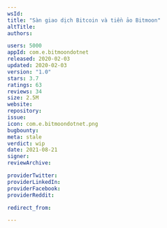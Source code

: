 ```yaml
---
wsId: 
title: "Sàn giao dịch Bitcoin và tiền ảo Bitmoon"
altTitle: 
authors:

users: 5000
appId: com.e.bitmoondotnet
released: 2020-02-03
updated: 2020-02-03
version: "1.0"
stars: 3.7
ratings: 63
reviews: 34
size: 2.5M
website: 
repository: 
issue: 
icon: com.e.bitmoondotnet.png
bugbounty: 
meta: stale
verdict: wip
date: 2021-08-21
signer: 
reviewArchive:

providerTwitter: 
providerLinkedIn: 
providerFacebook: 
providerReddit: 

redirect_from:

---
```


